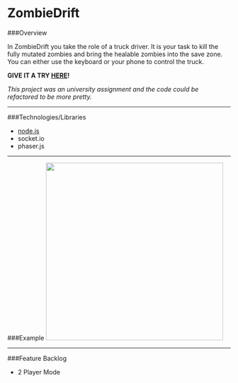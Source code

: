 # ZombieDrift

###Overview

In ZombieDrift you take the role of a truck driver. It is your task to kill the fully mutated zombies and bring the healable zombies into the save zone. You can either use the keyboard or your phone to control the truck.

**GIVE IT A TRY [HERE](http://mobilecomputingwebsite.azurewebsites.net)!**

*This project was an university assignment and the code could be refactored to be more pretty.*

----------
###Technologies/Libraries

* [node.js](https://nodejs.org/en/)
* socket.io
* phaser.js

----------

###Example
<kbd width="70%">
<img src="http://tobias-roeddiger.com/assets/images/inUsage.jpg" width="400px"/>
</kbd>

----------

###Feature Backlog
- 2 Player Mode
